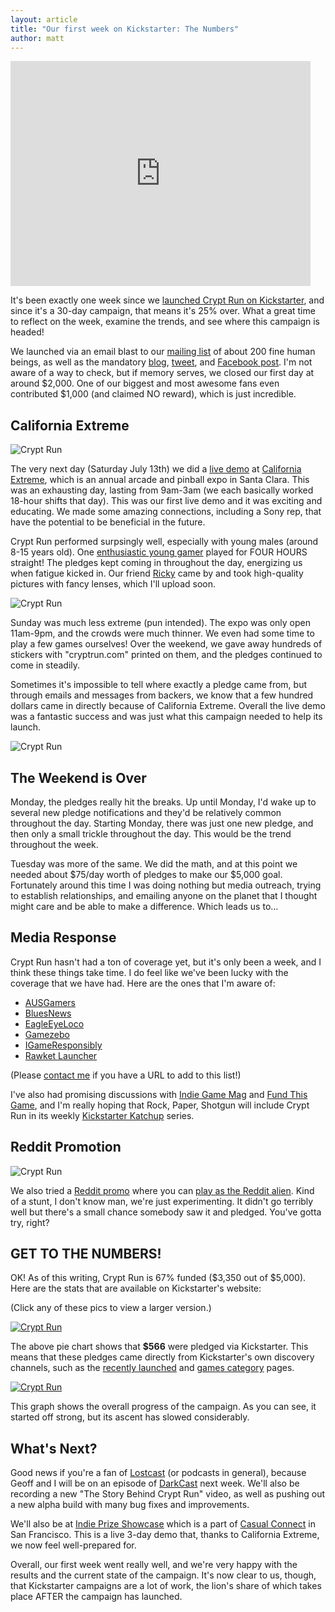 ```yaml
---
layout: article
title: "Our first week on Kickstarter: The Numbers"
author: matt
---
```

<div class="full-frame">
	<iframe width="480" height="360" src="http://www.kickstarter.com/projects/richtaur/crypt-run-death-is-just-the-beginning/widget/video.html" frameborder="0"> </iframe>
</div>

It's been exactly one week since we [launched Crypt Run on Kickstarter][1], and since it's a 30-day campaign, that means it's 25% over. What a great time to reflect on the week, examine the trends, and see where this campaign is headed!

We launched via an email blast to our [mailing list][2] of about 200 fine human beings, as well as the mandatory [blog][3], [tweet][4], and [Facebook post][5]. I'm not aware of a way to check, but if memory serves, we closed our first day at around $2,000. One of our biggest and most awesome fans even contributed $1,000 (and claimed NO reward), which is just incredible.

## California Extreme

<div class="full-frame">
	<img alt="Crypt Run" src="/media/images/posts/cryptRun/ks/geoff.jpg">
</div>

The very next day (Saturday July 13th) we did a [live demo][6] at [California Extreme][7], which is an annual arcade and pinball expo in Santa Clara. This was an exhausting day, lasting from 9am-3am (we each basically worked 18-hour shifts that day). This was our first live demo and it was exciting and educating. We made some amazing connections, including a Sony rep, that have the potential to be beneficial in the future.

Crypt Run performed surpsingly well, especially with young males (around 8-15 years old). One [enthusiastic young gamer][11] played for FOUR HOURS straight! The pledges kept coming in throughout the day, energizing us when fatigue kicked in. Our friend [Ricky][8] came by and took high-quality pictures with fancy lenses, which I'll upload soon.

<div class="full-frame">
	<img alt="Crypt Run" src="/media/images/posts/cryptRun/sticker3.png">
</div>

Sunday was much less extreme (pun intended). The expo was only open 11am-9pm, and the crowds were much thinner. We even had some time to play a few games ourselves! Over the weekend, we gave away hundreds of stickers with "cryptrun.com" printed on them, and the pledges continued to come in steadily.

Sometimes it's impossible to tell where exactly a pledge came from, but through emails and messages from backers, we know that a few hundred dollars came in directly because of California Extreme. Overall the live demo was a fantastic success and was just what this campaign needed to help its launch.

<div class="full-frame">
	<img alt="Crypt Run" src="/media/images/posts/cryptRun/ks/kids.jpg">
</div>

## The Weekend is Over

Monday, the pledges really hit the breaks. Up until Monday, I'd wake up to several new pledge notifications and they'd be relatively common throughout the day. Starting Monday, there was just one new pledge, and then only a small trickle throughout the day. This would be the trend throughout the week.

Tuesday was more of the same. We did the math, and at this point we needed about $75/day worth of pledges to make our $5,000 goal. Fortunately around this time I was doing nothing but media outreach, trying to establish relationships, and emailing anyone on the planet that I thought might care and be able to make a difference. Which leads us to…

## Media Response

Crypt Run hasn't had a ton of coverage yet, but it's only been a week, and I think these things take time. I do feel like we've been lucky with the coverage that we have had. Here are the ones that I'm aware of:

* [AUSGamers](http://www.ausgamers.com/news/read/3329729/lost-decade-games-reveals-alpha-demo-for-medieval-fantasy-hack-n-slash-crypt-run)
* [BluesNews](http://www.bluesnews.com/s/143438)
* [EagleEyeLoco](http://www.youtube.com/watch?v=mTXCFB9z4u8)
* [Gamezebo](http://www.gamezebo.com/news/2013/07/19/kickstarter-picks-precinct-codename-cygnus-and-more)
* [IGameResponsibly](http://www.igameresponsibly.com/2013/07/kickstarter-projects-you-should-pay-attention-to-718/)
* [Rawket Launcher](http://rawketlawncher.tumblr.com/post/55803295666/crypt-run)

(Please [contact me][9] if you have a URL to add to this list!)

I've also had promising discussions with [Indie Game Mag][12] and [Fund This Game][13], and I'm really hoping that Rock, Paper, Shotgun will include Crypt Run in its weekly [Kickstarter Katchup][10] series.

## Reddit Promotion

<div class="full-frame">
	<img alt="Crypt Run" src="/media/images/posts/cryptRun/ks/reddit.png">
</div>

We also tried a [Reddit promo][14] where you can [play as the Reddit alien][15]. Kind of a stunt, I don't know man, we're just experimenting. It didn't go terribly well but there's a small chance somebody saw it and pledged. You've gotta try, right?

## GET TO THE NUMBERS!

OK! As of this writing, Crypt Run is 67% funded ($3,350 out of $5,000). Here are the stats that are available on Kickstarter's website:

(Click any of these pics to view a larger version.)

<div class="full-frame">
	<a href="/media/images/posts/cryptRun/ks/chart.png">
		<img alt="Crypt Run" src="/media/images/posts/cryptRun/ks/thumbs/chart.png">
	</a>
</div>

The above pie chart shows that <strong>$566</strong> were pledged via Kickstarter. This means that these pledges came directly from Kickstarter's own discovery channels, such as the [recently launched][16] and [games category][17] pages.

<div class="full-frame">
	<a href="/media/images/posts/cryptRun/ks/graph.png">
		<img alt="Crypt Run" src="/media/images/posts/cryptRun/ks/thumbs/graph.png">
	</a>
</div>

This graph shows the overall progress of the campaign. As you can see, it started off strong, but its ascent has slowed considerably.

## What's Next?

Good news if you're a fan of [Lostcast][18] (or podcasts in general), because Geoff and I will be on an episode of [DarkCast][19] next week. We'll also be recording a new "The Story Behind Crypt Run" video, as well as pushing out a new alpha build with many bug fixes and improvements.

We'll also be at [Indie Prize Showcase][20] which is a part of [Casual Connect][21] in San Francisco. This is a live 3-day demo that, thanks to California Extreme, we now feel well-prepared for.

Overall, our first week went really well, and we're very happy with the results and the current state of the campaign. It's now clear to us, though, that Kickstarter campaigns are a lot of work, the lion's share of which takes place AFTER the campaign has launched.

[1]: http://www.kickstarter.com/projects/richtaur/crypt-run-death-is-just-the-beginning
[2]: http://www.lostdecadegames.com/mailing-list/
[3]: /crypt-run-on-kickstarter
[4]: https://twitter.com/LostDecadeGames/status/355779166945292288
[5]: https://www.facebook.com/LostDecadeGames/posts/601482313216049
[6]: /play-crypt-run-at-ca-extreme/
[7]: http://www.caextreme.org/
[8]: http://rickyromero.net/
[9]: /contact/
[10]: http://www.rockpapershotgun.com/tag/kickstarter-katchup/
[11]: https://vine.co/v/hZ6Ix15znur
[12]: http://www.indiegamemag.com/
[13]: http://fundthisgame.com/
[14]: http://imgur.com/a/yJjBA
[15]: http://cryptrun.lostdecadegames.com/?reddit=1
[16]: http://www.kickstarter.com/discover/recently-launched
[17]: http://www.kickstarter.com/discover/categories/games
[18]: /lostcast/
[19]: http://www.darkstation.com/darkcast/
[20]: http://www.indieprize.org/games/index.html
[21]: http://usa.casualconnect.org/index.html
